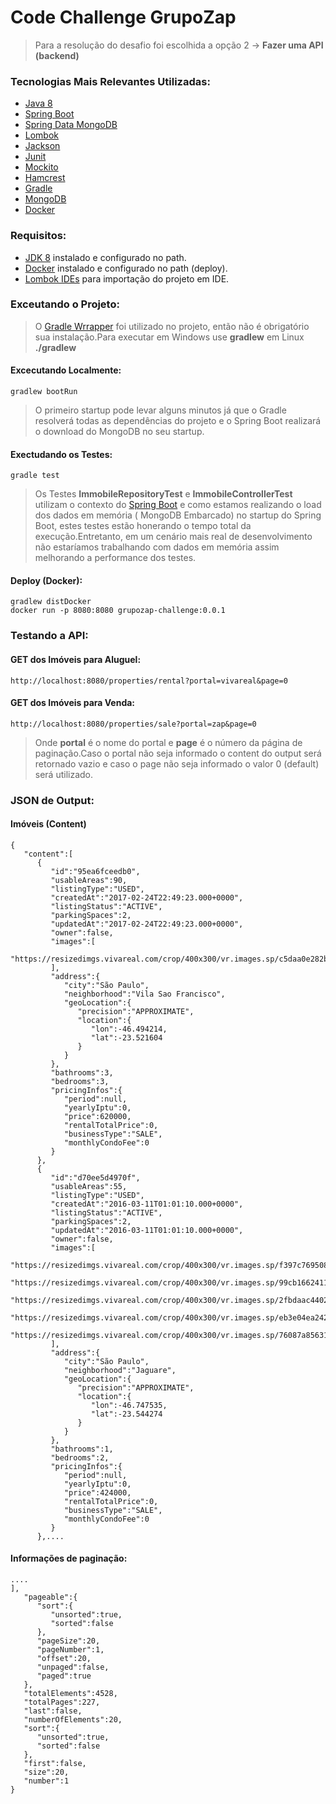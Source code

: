 # Code Challenge GrupoZap

> Para a resolução do desafio foi escolhida a opção 2 -> **Fazer uma API (backend)**

### Tecnologias Mais Relevantes Utilizadas:
* [Java 8](https://www.java.com/pt_BR/download/faq/java8.xml)
* [Spring Boot](https://spring.io/projects/spring-boot)
* [Spring Data MongoDB](https://projects.spring.io/spring-data-mongodb/)
* [Lombok](https://projectlombok.org/)
* [Jackson](https://github.com/FasterXML/jackson)
* [Junit](https://junit.org/junit4/)
* [Mockito](https://site.mockito.org/)
* [Hamcrest](http://hamcrest.org/)
* [Gradle](https://gradle.org/)
* [MongoDB](https://www.mongodb.com/)
* [Docker](https://www.docker.com/)

### Requisitos:

* [JDK 8](https://www.oracle.com/technetwork/pt/java/javase/downloads/jdk8-downloads-2133151.html) instalado e configurado no path.
* [Docker](https://docs.docker.com/install/) instalado e configurado no path (deploy).
* [Lombok IDEs](https://projectlombok.org/setup/overview) para importação do projeto em IDE.

### Exceutando o Projeto:

> O [Gradle Wrrapper](https://docs.gradle.org/current/userguide/gradle_wrapper.html) foi utilizado no projeto, então não é obrigatório sua instalação.Para executar em Windows use **gradlew** em Linux **./gradlew**

#### Excecutando Localmente:
```
gradlew bootRun
```
> O primeiro startup pode levar alguns minutos já que o Gradle resolverá todas as dependências do projeto e o Spring Boot realizará o download do MongoDB no seu startup.

#### Exectudando os Testes:
```
gradle test
```
> Os Testes **ImmobileRepositoryTest** e **ImmobileControllerTest** utilizam o contexto do [Spring Boot](https://docs.spring.io/spring-boot/docs/current/api/org/springframework/boot/test/context/SpringBootTest.html) e como estamos realizando o load dos dados em memória ( MongoDB Embarcado) no startup do Spring Boot, estes testes estão honerando o tempo total da execução.Entretanto, em um cenário mais real de desenvolvimento não estaríamos trabalhando com dados em memória assim melhorando a performance dos testes. 

#### Deploy (Docker):
```
gradlew distDocker
docker run -p 8080:8080 grupozap-challenge:0.0.1
```

### Testando a API:

#### GET dos Imóveis para Aluguel:
```
http://localhost:8080/properties/rental?portal=vivareal&page=0
```
#### GET dos Imóveis para Venda:
```
http://localhost:8080/properties/sale?portal=zap&page=0
```
> Onde **portal** é o nome do portal e **page** é o número da página de paginação.Caso o portal não seja informado o content do output será retornado vazio e caso o page não seja informado o valor 0 (default) será utilizado.

### JSON de Output:

#### Imóveis (Content)
```
{
   "content":[
      {
         "id":"95ea6fceedb0",
         "usableAreas":90,
         "listingType":"USED",
         "createdAt":"2017-02-24T22:49:23.000+0000",
         "listingStatus":"ACTIVE",
         "parkingSpaces":2,
         "updatedAt":"2017-02-24T22:49:23.000+0000",
         "owner":false,
         "images":[
            "https://resizedimgs.vivareal.com/crop/400x300/vr.images.sp/c5daa0e282b925cd5feabb7aa38273ba.jpg"
         ],
         "address":{
            "city":"São Paulo",
            "neighborhood":"Vila Sao Francisco",
            "geoLocation":{
               "precision":"APPROXIMATE",
               "location":{
                  "lon":-46.494214,
                  "lat":-23.521604
               }
            }
         },
         "bathrooms":3,
         "bedrooms":3,
         "pricingInfos":{
            "period":null,
            "yearlyIptu":0,
            "price":620000,
            "rentalTotalPrice":0,
            "businessType":"SALE",
            "monthlyCondoFee":0
         }
      },
      {
         "id":"d70ee5d4970f",
         "usableAreas":55,
         "listingType":"USED",
         "createdAt":"2016-03-11T01:01:10.000+0000",
         "listingStatus":"ACTIVE",
         "parkingSpaces":2,
         "updatedAt":"2016-03-11T01:01:10.000+0000",
         "owner":false,
         "images":[
            "https://resizedimgs.vivareal.com/crop/400x300/vr.images.sp/f397c769508965effdf227598bc11465.jpg",
            "https://resizedimgs.vivareal.com/crop/400x300/vr.images.sp/99cb16624116fec5fab445d7cd79b6ad.jpg",
            "https://resizedimgs.vivareal.com/crop/400x300/vr.images.sp/2fbdaac44021a414d845214fb6e8b6e3.jpg",
            "https://resizedimgs.vivareal.com/crop/400x300/vr.images.sp/eb3e04ea242766ca3608a36195bb6c4c.jpg",
            "https://resizedimgs.vivareal.com/crop/400x300/vr.images.sp/76087a856315074cc961aac0eb990552.jpg"
         ],
         "address":{
            "city":"São Paulo",
            "neighborhood":"Jaguare",
            "geoLocation":{
               "precision":"APPROXIMATE",
               "location":{
                  "lon":-46.747535,
                  "lat":-23.544274
               }
            }
         },
         "bathrooms":1,
         "bedrooms":2,
         "pricingInfos":{
            "period":null,
            "yearlyIptu":0,
            "price":424000,
            "rentalTotalPrice":0,
            "businessType":"SALE",
            "monthlyCondoFee":0
         }
      },....
```
#### Informações de paginação:
```
....
],
   "pageable":{
      "sort":{
         "unsorted":true,
         "sorted":false
      },
      "pageSize":20,
      "pageNumber":1,
      "offset":20,
      "unpaged":false,
      "paged":true
   },
   "totalElements":4528,
   "totalPages":227,
   "last":false,
   "numberOfElements":20,
   "sort":{
      "unsorted":true,
      "sorted":false
   },
   "first":false,
   "size":20,
   "number":1
}
```

